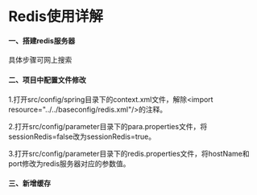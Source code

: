 # Redis使用详解

#### 一、搭建redis服务器

具体步骤可网上搜索

#### 二、项目中配置文件修改

1.打开src/config/spring目录下的context.xml文件，解除&lt;import resource="../../baseconfig/redis.xml"/&gt;的注释。

2.打开src/config/parameter目录下的para.properties文件，将sessionRedis=false改为sessionRedis=true。

3.打开src/config/parameter目录下的redis.properties文件，将hostName和port修改为redis服务器对应的参数值。

#### 三、新增缓存





